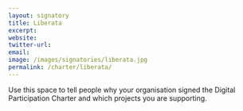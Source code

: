 ```yaml
---
layout: signatory
title: Liberata
excerpt: 
website: 
twitter-url: 
email: 
image: /images/signatories/liberata.jpg
permalink: /charter/liberata/
---
```


Use this space to tell people why your organisation signed the Digital Participation Charter and which projects you are supporting.
